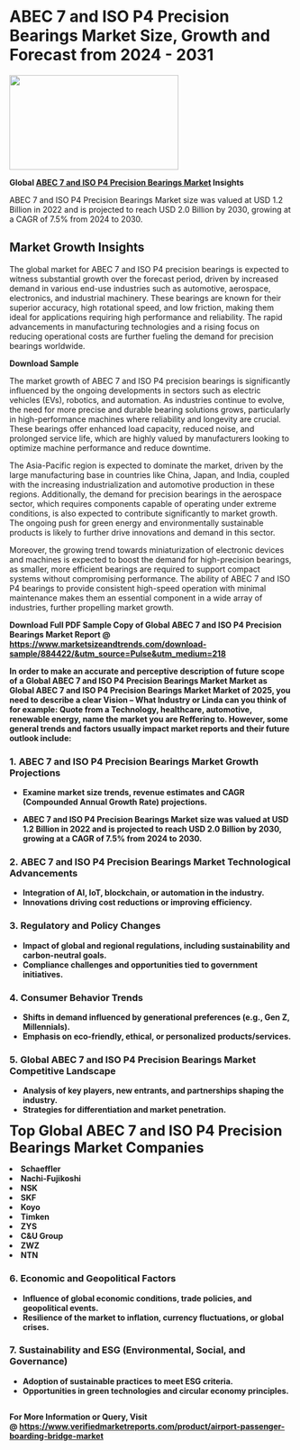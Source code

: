 <H1>ABEC 7 and ISO P4 Precision Bearings Market Size, Growth and Forecast from 2024 - 2031</H1><img class="aligncenter size-medium wp-image-584254" src="https://thirdeyenews.in/wp-content/uploads/2024/09/Global-Market-Research-300x168.jpeg" alt="" width="300" height="168" /><p><strong>Global&nbsp;<a href="https://www.marketsizeandtrends.com/download-sample/884422/&amp;utm_source=Pulse&amp;utm_medium=218">ABEC 7 and ISO P4 Precision Bearings Market</a> Insights</strong></p><p>ABEC 7 and ISO P4 Precision Bearings Market size was valued at USD 1.2 Billion in 2022 and is projected to reach USD 2.0 Billion by 2030, growing at a CAGR of 7.5% from 2024 to 2030.</p><p><h2>Market Growth Insights</h2> <p>The global market for ABEC 7 and ISO P4 precision bearings is expected to witness substantial growth over the forecast period, driven by increased demand in various end-use industries such as automotive, aerospace, electronics, and industrial machinery. These bearings are known for their superior accuracy, high rotational speed, and low friction, making them ideal for applications requiring high performance and reliability. The rapid advancements in manufacturing technologies and a rising focus on reducing operational costs are further fueling the demand for precision bearings worldwide.</p> <p><strong>Download Sample</strong></p> <p>The market growth of ABEC 7 and ISO P4 precision bearings is significantly influenced by the ongoing developments in sectors such as electric vehicles (EVs), robotics, and automation. As industries continue to evolve, the need for more precise and durable bearing solutions grows, particularly in high-performance machines where reliability and longevity are crucial. These bearings offer enhanced load capacity, reduced noise, and prolonged service life, which are highly valued by manufacturers looking to optimize machine performance and reduce downtime.</p> <p>The Asia-Pacific region is expected to dominate the market, driven by the large manufacturing base in countries like China, Japan, and India, coupled with the increasing industrialization and automotive production in these regions. Additionally, the demand for precision bearings in the aerospace sector, which requires components capable of operating under extreme conditions, is also expected to contribute significantly to market growth. The ongoing push for green energy and environmentally sustainable products is likely to further drive innovations and demand in this sector.</p> <p>Moreover, the growing trend towards miniaturization of electronic devices and machines is expected to boost the demand for high-precision bearings, as smaller, more efficient bearings are required to support compact systems without compromising performance. The ability of ABEC 7 and ISO P4 bearings to provide consistent high-speed operation with minimal maintenance makes them an essential component in a wide array of industries, further propelling market growth.</p> <p><strong></p><p><span class=""><strong>Download Full PDF Sample Copy of Global ABEC 7 and ISO P4 Precision Bearings Market Report</strong> @ <a href="https://www.marketsizeandtrends.com/download-sample/884422/&amp;utm_source=Pulse&amp;utm_medium=218" target="_blank">https://www.marketsizeandtrends.com/download-sample/884422/&amp;utm_source=Pulse&amp;utm_medium=218</a></span></p><p>In order to make an accurate and perceptive description of future scope of a Global&nbsp;ABEC 7 and ISO P4 Precision Bearings Market Market as Global&nbsp;ABEC 7 and ISO P4 Precision Bearings Market Market of 2025, you need to describe a clear Vision &ndash; What Industry or Linda can you think of for example: Quote from a Technology, healthcare, automotive, renewable energy, name the market you are Reffering to. However, some general trends and factors usually impact market reports and their future outlook include:</p><h3>1.&nbsp;<strong>ABEC 7 and ISO P4 Precision Bearings Market Growth Projections</strong></h3><ul><li>Examine market size trends, revenue estimates and CAGR (Compounded Annual Growth Rate) projections.</li><li><p>ABEC 7 and ISO P4 Precision Bearings Market size was valued at USD 1.2 Billion in 2022 and is projected to reach USD 2.0 Billion by 2030, growing at a CAGR of 7.5% from 2024 to 2030.</p></li></ul><h3>2.&nbsp;<strong>ABEC 7 and ISO P4 Precision Bearings Market Technological Advancements</strong></h3><ul><li>Integration of AI, IoT, blockchain, or automation in the industry.</li><li>Innovations driving cost reductions or improving efficiency.</li></ul><h3>3.&nbsp;<strong>Regulatory and Policy Changes</strong></h3><ul><li>Impact of global and regional regulations, including sustainability and carbon-neutral goals.</li><li>Compliance challenges and opportunities tied to government initiatives.</li></ul><h3>4.&nbsp;<strong>Consumer Behavior Trends</strong></h3><ul><li>Shifts in demand influenced by generational preferences (e.g., Gen Z, Millennials).</li><li>Emphasis on eco-friendly, ethical, or personalized products/services.</li></ul><h3>5.&nbsp;<strong>Global ABEC 7 and ISO P4 Precision Bearings Market Competitive Landscape</strong></h3><ul><li>Analysis of key players, new entrants, and partnerships shaping the industry.</li><li>Strategies for differentiation and market penetration.</li></ul><p data-pm-slice="1 1 []"><span style="color: inherit; font-family: inherit; font-size: 25px;">Top Global ABEC 7 and ISO P4 Precision Bearings Market Companies</span></p><div class="" data-test-id=""><p><li>Schaeffler</li><li> Nachi-Fujikoshi</li><li> NSK</li><li> SKF</li><li> Koyo</li><li> Timken</li><li> ZYS</li><li> C&U Group</li><li> ZWZ</li><li> NTN</li></p></div><h3>6.&nbsp;<strong>Economic and Geopolitical Factors</strong></h3><ul><li>Influence of global economic conditions, trade policies, and geopolitical events.</li><li>Resilience of the market to inflation, currency fluctuations, or global crises.</li></ul><h3>7.&nbsp;<strong>Sustainability and ESG (Environmental, Social, and Governance)</strong></h3><ul><li>Adoption of sustainable practices to meet ESG criteria.</li><li>Opportunities in green technologies and circular economy principles.</li></ul><h2><strong style="font-size: 14px;">For More Information or Query, Visit @&nbsp;</strong><a style="background-color: #ffffff; font-size: 14px;" href="https://www.marketsizeandtrends.com/report/abec-7-and-iso-p4-precision-bearings-market/" target="_blank">https://www.verifiedmarketreports.com/product/airport-passenger-boarding-bridge-market</a></h2>
